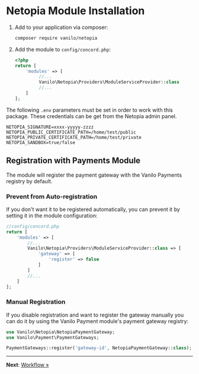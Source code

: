 # Netopia Module Installation

1. Add to your application via composer:
    ```bash
    composer require vanilo/netopia 
    ```
2. Add the module to `config/concord.php`:
    ```php
    <?php
    return [
        'modules' => [
             //...
             Vanilo\Netopia\Providers\ModuleServiceProvider::class
             //...
        ]
    ]; 
    ```

The following `.env` parameters must be set in order to work with this package.
These credentials can be get from the Netopia admin panel.

```dotenv
NETOPIA_SIGNATURE=xxxx-yyyyy-zzzz
NETOPIA_PUBLIC_CERTIFICATE_PATH=/home/test/public
NETOPIA_PRIVATE_CERTIFICATE_PATH=/home/test/private
NETOPIA_SANDBOX=true/false
```

## Registration with Payments Module

The module will register the payment gateway with the Vanilo Payments registry by default.

### Prevent from Auto-registration

If you don't want it to be registered automatically, you can prevent it by setting it in the module
configuration:

```php
//config/concord.php
return [
    'modules' => [
        //...
        Vanilo\Netopia\Providers\ModuleServiceProvider::class => [
            'gateway' => [
                'register' => false
            ]
        ]
        //...
    ]
]; 
```

### Manual Registration

If you disable registration and want to register the gateway manually you can do it by using the
Vanilo Payment module's payment gateway registry:

```php
use Vanilo\Netopia\NetopiaPaymentGateway;
use Vanilo\Payment\PaymentGateways;

PaymentGateways::register('gateway-id', NetopiaPaymentGateway::class);
```

---

**Next**: [Workflow &raquo;](workflow.md)
